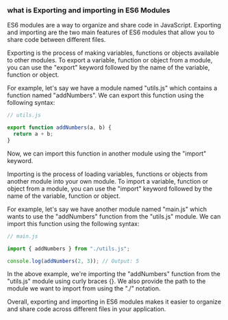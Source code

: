 ### what is Exporting and importing in ES6 Modules

ES6 modules are a way to organize and share code in JavaScript. Exporting and importing are the two main features of ES6 modules that allow you to share code between different files.

Exporting is the process of making variables, functions or objects available to other modules. To export a variable, function or object from a module, you can use the "export" keyword followed by the name of the variable, function or object.

For example, let's say we have a module named "utils.js" which contains a function named "addNumbers". We can export this function using the following syntax:

```js
// utils.js

export function addNumbers(a, b) {
  return a + b;
}
```

Now, we can import this function in another module using the "import" keyword.

Importing is the process of loading variables, functions or objects from another module into your own module. To import a variable, function or object from a module, you can use the "import" keyword followed by the name of the variable, function or object.

For example, let's say we have another module named "main.js" which wants to use the "addNumbers" function from the "utils.js" module. We can import this function using the following syntax:

```js
// main.js

import { addNumbers } from "./utils.js";

console.log(addNumbers(2, 3)); // Output: 5
```

In the above example, we're importing the "addNumbers" function from the "utils.js" module using curly braces {}. We also provide the path to the module we want to import from using the "./" notation.

Overall, exporting and importing in ES6 modules makes it easier to organize and share code across different files in your application.
